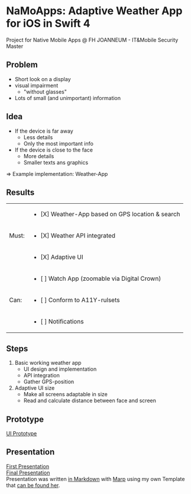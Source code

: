 # NaMoApps: Adaptive Weather App for iOS in Swift 4
Project for Native Mobile Apps @ FH JOANNEUM - IT&amp;Mobile Security Master


## Problem
* Short look on a display
* visual impairment
	* "without glasses"
* Lots of small (and unimportant) information


## Idea
* If the device is far away
	* Less details
	* Only the most important info
* If the device is close to the face
	* More details
	* Smaller texts ans graphics

=> Example implementation: Weather-App


## Results
<table>
  <tr>
    <td rowspan="3">Must:</td>
    <td><ul><li>[X] Weather-App based on GPS location & search</ul></li></td>
  </tr>
  <tr>
    <td><ul><li>[X] Weather API integrated</ul></li></td>
  </tr>
  <tr>
    <td><ul><li>[X] Adaptive UI</ul></li></td>
  </tr>
    <tr>
    <td rowspan="3">Can:</td>
    <td><ul><li>[ ] Watch App (zoomable via Digital Crown)</ul></li></td>
  </tr>
  <tr>
    <td><ul><li>[ ] Conform to A11Y-rulsets</ul></li></td>
  </tr>
  <tr>
    <td><ul><li>[ ] Notifications</ul></li></td>
  </tr>
</table>


## Steps
1. Basic working weather app
	* UI design and implementation
	* API integration
	* Gather GPS-position
2. Adaptive UI size
	* Make all screens adaptable in size
	* Read and calculate distance between face and screen


## Prototype
[UI Prototype](prototypes/ui-prototype.pdf)


## Presentation
[First Presentation](presentations/first_presentation.pdf)  
[Final Presentation](presentations/final_presentation.pdf)  
Presentation was written [in Markdown](presentations/first_presentation.md) with [Marp](https://yhatt.github.io/marp/) using my own Template that [can be found her](https://github.com/Stousn/Marp-Slide-Templates).
